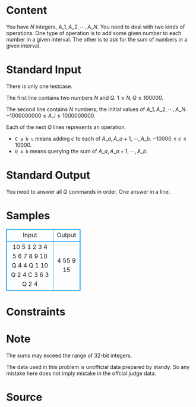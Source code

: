 
# Content

You have $N$ integers, $A\_1, A\_2, \cdots , A\_N$. You need to deal with two kinds of operations. One type of operation is to add some given number to each number in a given interval. The other is to ask for the sum of numbers in a given interval.

# Standard Input

There is only one testcase.

The first line contains two numbers $N$ and $Q$. $1\leq N,Q\leq 100000$.

The second line contains $N$ numbers, the initial values of $A\_1, A\_2,\cdots , A\_N$. $-1000000000\leq A\_i\leq 1000000000$.

Each of the next $Q$ lines represents an operation.
* `C a b c` means adding $c$ to each of $A\_a, A\_{a+1}, \cdots , A\_b$. $-10000\leq c\leq 10000$.
* `Q a b` means querying the sum of $A\_a, A\_{a+1},\cdots , A\_b$.

# Standard Output

You need to answer all $Q$ commands in order. One answer in a line.

# Samples

<style>
        table,table tr th, table tr td { border:1px solid #0094ff; }
        table { width: 200px; min-height: 25px; line-height: 25px; text-align: center; border-collapse: collapse;}   
    </style>
<table>
	<tr>
		<td>Input</td>
		<td>Output</td>
	</tr>
<tr><td>10 5
1 2 3 4 5 6 7 8 9 10
Q 4 4
Q 1 10
Q 2 4
C 3 6 3
Q 2 4</td><td>4
55
9
15</td></tr></table>


# Constraints



# Note

The sums may exceed the range of $32$-bit integers.

The data used in this problem is unofficial data prepared by standy. So any mistake here does not imply mistake in the offcial judge data.

# Source


